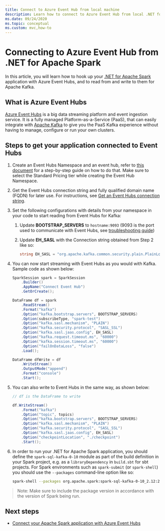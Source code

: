 ```yaml
---
title: Connect to Azure Event Hub from local machine
description: Learn how to connect to Azure Event Hub from local .NET for Apache Spark instance.
ms.date: 09/24/2020
ms.topic: conceptual
ms.custom: mvc,how-to
---
```


# Connecting to Azure Event Hub from .NET for Apache Spark

In this article, you will learn how to hook up your [.NET for Apache Spark](https://github.com/dotnet/spark) application with Azure Event Hubs, and to read from and write to them for Apache Kafka.

## What is Azure Event Hubs

[Azure Event Hubs](https://docs.microsoft.com/en-us/azure/event-hubs/event-hubs-about) is a big data streaming platform and event ingestion service. It is a fully managed Platform-as-a-Service (PaaS), that can easily integrate with [Apache Kafka](https://kafka.apache.org/) to give you the PaaS Kafka experience without having to manage, configure or run your own clusters.

## Steps to get your application connected to Event Hubs

1. Create an Event Hubs Namespace and an event hub, refer to [this document](https://docs.microsoft.com/azure/event-hubs/event-hubs-create) for a step-by-step guide on how to do that. Make sure to select the Standard Pricing tier while creating the Event Hub Namespace.
2. Get the Event Hubs connection string and fully qualified domain name (FQDN) for later use. For instructions, see [Get an Event Hubs connection string](https://docs.microsoft.com/azure/event-hubs/event-hubs-get-connection-string).
3. Set the following configurations with details from your namespace in your code to start reading from Event Hubs for Kafka:
    1. Update **BOOTSTRAP_SERVERS** to `hostname:9093` (9093 is the port used to communicate with Event Hubs, see [troubleshooting guide](https://docs.microsoft.com/azure/event-hubs/troubleshooting-guide))
    2. Update **EH_SASL** with the Connection string obtained from Step 2 like so:

        ```csharp
        string EH_SASL = "org.apache.kafka.common.security.plain.PlainLoginModule required username=\"$ConnectionString\" password=\"<CONNECTION_STRING>\";";
        ```

4. You can now start streaming with Event Hubs as you would with Kafka. Sample code as shown below:

    ```csharp
    SparkSession spark = SparkSession
        .Builder()
        .AppName("Connect Event Hub")
        .GetOrCreate();

    DataFrame df = spark
        .ReadStream()
        .Format("kafka")
        .Option("kafka.bootstrap.servers", BOOTSTRAP_SERVERS)
        .Option(subscribeType, "spark-test")
        .Option("kafka.sasl.mechanism", "PLAIN")
        .Option("kafka.security.protocol", "SASL_SSL")
        .Option("kafka.sasl.jaas.config", EH_SASL)
        .Option("kafka.request.timeout.ms", "60000")
        .Option("kafka.session.timeout.ms", "60000")
        .Option("failOnDataLoss", "false")
        .Load();

    DataFrame dfWrite = df
        .WriteStream()
        .OutputMode("append")
        .Format("console")
        .Start();
    ```

5. You can also write to Event Hubs in the same way, as shown below:

    ```csharp
    // df is the DataFrame to write

    df.WriteStream()
        .Format("kafka")
        .Option("topic", topics)
        .Option("kafka.bootstrap.servers", BOOTSTRAP_SERVERS)
        .Option("kafka.sasl.mechanism", "PLAIN")
        .Option("kafka.security.protocol", "SASL_SSL")
        .Option("kafka.sasl.jaas.config", EH_SASL)
        .Option("checkpointLocation", "./checkpoint")
        .Start();
    ```

6. In order to run your .NET for Apache Spark application, you should define the `spark-sql-kafka-0-10` module as part of the build definition in your Spark project, e.g. as a `libraryDependency` in `build.sbt` for sbt projects. For Spark environments such as `spark-submit` (or `spark-shell`) you should use the `--packages` command-line option like so:

    ```bash
    spark-shell --packages org.apache.spark:spark-sql-kafka-0-10_2.12:2.4.5
    ```

> Note: Make sure to include the package version in accordance with the version of Spark being run.

## Next steps

* [Connect your Apache Spark application with Azure Event Hubs](https://docs.microsoft.com/en-us/azure/event-hubs/event-hubs-kafka-spark-tutorial)
